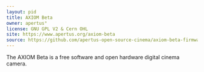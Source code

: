 ```yaml
---
layout: pid
title: AXIOM Beta
owner: apertus°
license: GNU GPL V2 & Cern OHL
site: https://www.apertus.org/axiom-beta
source: https://github.com/apertus-open-source-cinema/axiom-beta-firmware
---
```

The AXIOM Beta is a free software and open hardware digital cinema camera.
